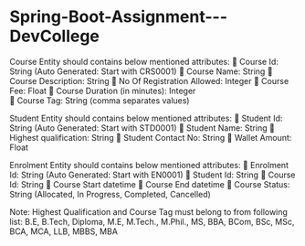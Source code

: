 # Spring-Boot-Assignment---DevCollege

Course Entity should contains below mentioned attributes:
	Course Id: String (Auto Generated: Start with CRS0001)
	Course Name: String
	Course Description: String
	No Of Registration Allowed: Integer
	Course Fee: Float
	Course Duration (in minutes): Integer  
	Course Tag: String (comma separates values)

Student Entity should contains below mentioned attributes:
	Student Id: String (Auto Generated: Start with STD0001)
	Student Name: String
	Highest qualification: String
	Student Contact No: String
	Wallet Amount: Float

Enrolment Entity should contains below mentioned attributes:
	Enrolment Id: String (Auto Generated: Start with EN0001)
	Student Id: String
	Course Id: String
	Course Start datetime
	Course End datetime
	Course Status: String (Allocated, In Progress, Completed, Cancelled)


Note: Highest Qualification and Course Tag must belong to from following list:
B.E, B.Tech, Diploma, M.E, M.Tech., M.Phil., MS, BBA, BCom, BSc, MSc, BCA, MCA, LLB, MBBS, MBA
